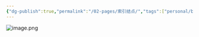 ```yaml
---
{"dg-publish":true,"permalink":"/02-pages/索引结点/","tags":["personal/blog","os/file"]}
---
```


![image.png](https://yelanyanyu-img-bed.oss-cn-hangzhou.aliyuncs.com/img/blog/2024/10/20241018215457.png)
